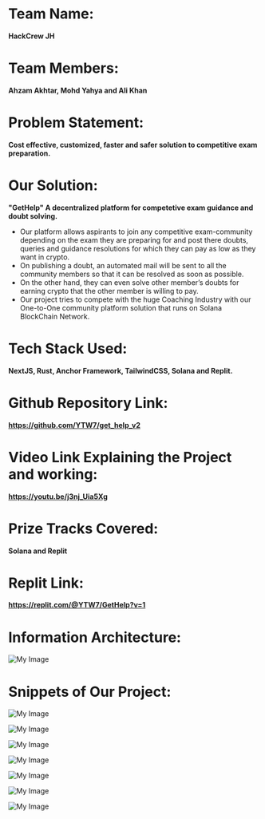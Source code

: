 # Team Name: 
**HackCrew JH**
# Team Members: 
**Ahzam Akhtar, Mohd Yahya and Ali Khan**
# Problem Statement: 
**Cost effective, customized, faster and safer solution to competitive exam preparation.**
# Our Solution: 
**"GetHelp" A decentralized platform for competetive exam guidance and doubt solving.**
* Our platform allows aspirants to join any competitive exam-community depending on the exam they are preparing for and post there doubts, queries and guidance resolutions for which they can pay as low as they want in crypto.
* On publishing a doubt, an automated mail will be sent to all the community members so that it can be resolved as soon as possible.
* On the other hand, they can even solve other member’s doubts for earning crypto that the other member is willing to pay. 
* Our project tries to compete with the huge Coaching Industry with our One-to-One community platform solution that runs on Solana BlockChain Network.
# Tech Stack Used: 
**NextJS, Rust, Anchor Framework, TailwindCSS, Solana and Replit.**
# Github Repository Link:
**https://github.com/YTW7/get_help_v2**
# Video Link Explaining the Project and working: 
**https://youtu.be/j3nj_Uia5Xg**
# Prize Tracks Covered: 
**Solana and Replit**
# Replit Link:
**https://replit.com/@YTW7/GetHelp?v=1**
# Information Architecture:
![My Image](FRONT-END/project_images/img_arch.JPG)

# Snippets of Our Project:
![My Image](FRONT-END/project_images/image1.png)

![My Image](FRONT-END/project_images/img1.png)

![My Image](FRONT-END/project_images/img2.png)

![My Image](FRONT-END/project_images/img3.png)

![My Image](FRONT-END/project_images/img4.png)

![My Image](FRONT-END/project_images/img5.png)

![My Image](FRONT-END/project_images/img6.png)

